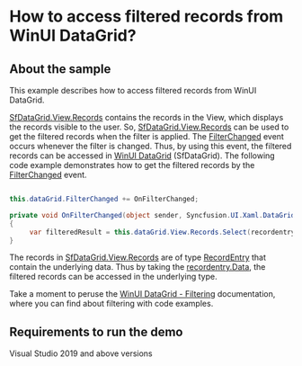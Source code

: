 # How to access filtered records from WinUI DataGrid?

## About the sample

This example describes how to access filtered records from WinUI DataGrid.

[SfDataGrid.View.Records](https://help.syncfusion.com/cr/winui/Syncfusion.UI.Xaml.Data.ICollectionViewAdv.html#Syncfusion_UI_Xaml_Data_ICollectionViewAdv_Filter) contains the records in the View, which displays the records visible to the user. So, [SfDataGrid.View.Records](https://help.syncfusion.com/cr/winui/Syncfusion.UI.Xaml.Data.ICollectionViewAdv.html#Syncfusion_UI_Xaml_Data_ICollectionViewAdv_Filter) can be used to get the filtered records when the filter is applied. The [FilterChanged](https://help.syncfusion.com/cr/winui/Syncfusion.UI.Xaml.DataGrid.SfDataGrid.html#Syncfusion_UI_Xaml_DataGrid_SfDataGrid_FilterChanged) event occurs whenever the filter is changed. Thus, by using this event, the filtered records can be accessed in [WinUI DataGrid](https://www.syncfusion.com/winui-controls/datagrid) (SfDataGrid). The following code example demonstrates how to get the filtered records by the [FilterChanged](https://help.syncfusion.com/cr/winui/Syncfusion.UI.Xaml.DataGrid.SfDataGrid.html#Syncfusion_UI_Xaml_DataGrid_SfDataGrid_FilterChanged) event.

``` C#

this.dataGrid.FilterChanged += OnFilterChanged;

private void OnFilterChanged(object sender, Syncfusion.UI.Xaml.DataGrid.GridFilterEventArgs e)
{
     var filteredResult = this.dataGrid.View.Records.Select(recordentry => recordentry.Data);
}

```

The records in [SfDataGrid.View.Records](https://help.syncfusion.com/cr/winui/Syncfusion.UI.Xaml.Data.ICollectionViewAdv.html#Syncfusion_UI_Xaml_Data_ICollectionViewAdv_Filter) are of type [RecordEntry](https://help.syncfusion.com/cr/winui/Syncfusion.UI.Xaml.Data.RecordEntry.html) that contain the underlying data. Thus by taking the [recordentry.Data](https://help.syncfusion.com/cr/winui/Syncfusion.UI.Xaml.Data.RecordEntry.html#Syncfusion_UI_Xaml_Data_RecordEntry_Data), the filtered records can be accessed in the underlying type.

Take a moment to peruse the [WinUI DataGrid - Filtering](https://help.syncfusion.com/winui/datagrid/filtering) documentation, where you can find about filtering with code examples.

## Requirements to run the demo
Visual Studio 2019 and above versions
